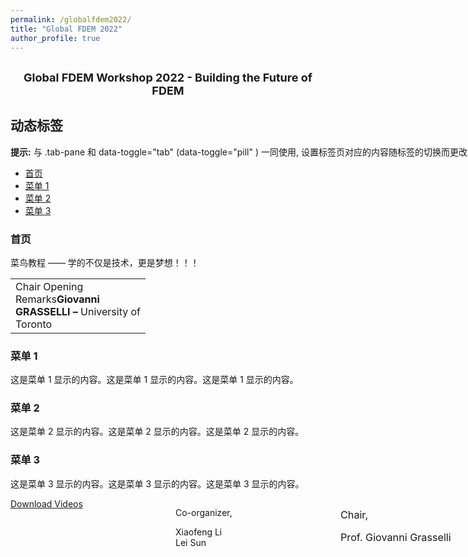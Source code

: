 ```yaml
---
permalink: /globalfdem2022/
title: "Global FDEM 2022"
author_profile: true
---
```


<style>
  table {
    table-layout: fixed;
    width: 800px;
  }

  th, td {
    width: 200px;
    word-wrap: break-word;
  }
</style>



<center><h2><font size ="4">Global FDEM Workshop 2022 - Building the Future of FDEM</font></h2></center>



<html>
<meta charset="utf-8">
<title>Bootstrap 实例 - 标签页与胶囊式标签页</title>
<link rel="stylesheet" href="https://formden.com/static/assets/demos/bootstrap-iso/bootstrap-iso/bootstrap-iso.css">
<script src="https://cdn.staticfile.org/jquery/2.1.1/jquery.min.js"></script>
<script src="https://cdn.staticfile.org/twitter-bootstrap/3.3.7/js/bootstrap.min.js"></script>

<body>
<div class="bootstrap-iso" style="width:800px">
<div class="container">
  <h2>动态标签</h2>
  <p><strong>提示:</strong> 与 .tab-pane 和 data-toggle="tab" (data-toggle="pill" ) 一同使用, 设置标签页对应的内容随标签的切换而更改。</p>
  <ul class="nav nav-tabs">
    <li class="active"><a data-toggle="tab" href="#home">首页</a></li>
    <li><a data-toggle="tab" href="#menu1">菜单 1</a></li>
    <li><a data-toggle="tab" href="#menu2">菜单 2</a></li>
    <li><a data-toggle="tab" href="#menu3">菜单 3</a></li>
  </ul>

  <div class="tab-content">
    <div id="home" class="tab-pane fade in active">
      <h3>首页</h3>
      <p>菜鸟教程 —— 学的不仅是技术，更是梦想！！！</p>
	  <table style="width:800px">
	  <tbody>
        <tr><td width="600">Chair Opening Remarks<strong>Giovanni GRASSELLI &#8211; </strong>University of Toronto</td></tr>
		</tbody>
	  </table>
    </div>
    <div id="menu1" class="tab-pane fade">
      <h3>菜单 1</h3>
      <p>这是菜单 1 显示的内容。这是菜单 1 显示的内容。这是菜单 1 显示的内容。</p>
    </div>
    <div id="menu2" class="tab-pane fade">
      <h3>菜单 2</h3>
      <p>这是菜单 2 显示的内容。这是菜单 2 显示的内容。这是菜单 2 显示的内容。</p>
    </div>
    <div id="menu3" class="tab-pane fade">
      <h3>菜单 3</h3>
      <p>这是菜单 3 显示的内容。这是菜单 3 显示的内容。这是菜单 3 显示的内容。</p>
    </div>
  </div>
</div>
</div>

</body>
</html>







<link rel="stylesheet" href="https://cdn.staticfile.org/twitter-bootstrap/3.3.7/
css/bootstrap.min.css">
<div class="container">
  <div style="width:800px;text-align:justify;">
    <div style="width:33%;float:left;">
        <a button type="button" class="btn btn-info btn-lg active" href="https://geogroup.utoronto.ca/global-fdem-2022/global-fdem-2022-download-page">Download Videos</button></a>
    </div>
    <div style="width:33%;height:400px;float:left;">
        <p>Co-organizer,</p><p>Xiaofeng Li<br />Lei Sun</p>	
    </div>
	<div style="width:33%;height:400px;float:left;">
        <p style="font-size: 16.184px;" align="left">Chair,</p><p style="font-size: 16.184px;">Prof. Giovanni Grasselli</p>
    </div>
  </div>
</div>